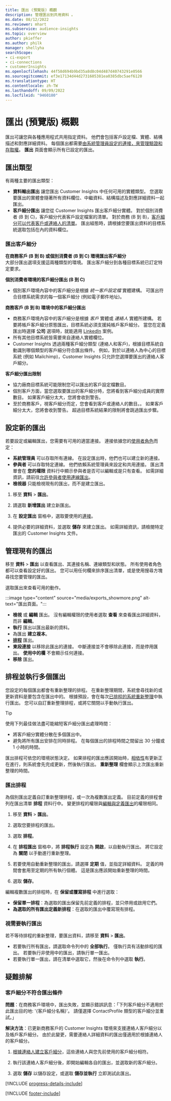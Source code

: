 ```yaml
---
title: 匯出 (預覽版) 概觀
description: 管理匯出到共用資料 。
ms.date: 08/12/2022
ms.reviewer: mhart
ms.subservice: audience-insights
ms.topic: overview
author: pkieffer
ms.author: philk
manager: shellyha
searchScope:
- ci-export
- ci-connections
- customerInsights
ms.openlocfilehash: 44f58d694b9bd35a8d8c04d487d40743291e0566
ms.sourcegitcommit: ef3e17134d44d2731605381ea0385dbc5aef6120
ms.translationtype: HT
ms.contentlocale: zh-TW
ms.lasthandoff: 09/09/2022
ms.locfileid: "9460180"
---
```

# <a name="exports-preview-overview"></a>匯出 (預覽版) 概觀

 匯出可讓您與各種應用程式共用指定資料。 他們會包括客戶設定檔、實體、結構描述和對應詳細資料。 每個匯出都需要[由系統管理員設定的連接，來管理驗證和存取權](connections.md)。 **匯出** 頁面會顯示所有已設定的匯出。

## <a name="export-types"></a>匯出類型

有兩種主要的匯出類型：  

- **資料輸出匯出** 讓您匯出 Customer Insights 中任何可用的實體類型。 您選取要匯出的實體會隨著所有資料欄位、中繼資料、結構描述及對應詳細資料一起匯出。
- **客戶細分匯出** 讓您從 Customer Insights 匯出客戶細分實體。 對於個別消費者 (B 到 C)，客戶細分代表客戶設定檔案的清單。 對於商務 (B 到 B)，[客戶細分可以代表客戶或連絡人的清單](segment-builder.md#create-a-new-segment-with-segment-builder)。 匯出組態時，請根據您要匯出資料的目標系統選取包括在內的資料欄位。

### <a name="export-segments"></a>匯出客戶細分

**在商務客戶 (B 到 B) 或個別消費者 (B 到 C) 環境匯出客戶細分**  
大部分匯出選項支援這兩種類型的環境。 匯出客戶細分到各種目標系統已訂定特定要求。 

**個別消費者環境的客戶細分匯出 (B 到 C)**  
- 個別客戶環境內容中的客戶細分是根據 *統一客戶設定檔* 實體建構。 可匯出符合目標系統需求的每一個客戶細分 (例如電子郵件地址)。

**商務客戶 (B 到 B) 環境中的客戶細分匯出**  
- 商務客戶環境內容中的客戶細分是根據 *客戶* 實體或 *連絡人* 實體所建構。 若要將帳戶客戶細分原態匯出，目標系統必須支援純帳戶客戶細分。 當您在定義匯出時選擇 **公司** 選項時，就能適用 [LinkedIn](export-linkedin-ads.md) 案例。
- 所有其他目標系統皆需要來自連絡人實體欄位。
- Customer Insights 透過兩種客戶細分類型 (連絡人和客戶)，根據目標系統自動識別哪個類型的客戶細分符合匯出條件。 例如，對於以連絡人為中心的目標系統 (例如 Mailchimp)，Customer Insights 只允許您選擇要匯出的連絡人客戶細分。

**客戶細分匯出限制**  
- 協力廠商目標系統可能限制您可以匯出的客戶設定檔數目。 
- 個別客戶方面，當您選取要匯出的客戶細分時，您將看到客戶細分成員的實際數目。 如果客戶細分太大，您將會收到警告。 
- 至於商務客戶，視客戶細分而定，您會看到客戶或連絡人的數目。。 如果客戶細分太大，您將會收到警告。 超過目標系統結果的限制將會跳過匯出步驟。

## <a name="set-up-a-new-export"></a>設定新的匯出

若要設定或編輯匯出，您需要有可用的適當連接。 連接依據您的[使用者角色](permissions.md)而定：
- **系統管理員** 可以存取所有連線。 在設定匯出時，他們也可以建立新的連接。
- **參與者** 可以存取特定連線。 他們依賴系統管理員來設定和共用連接。 匯出清單會在 **您的權限** 資料行中顯示參與者是否可以編輯或是只有查看。 如需詳細資訊，請前往[允許參與者使用連線匯出](connections.md#allow-contributors-to-use-a-connection-for-exports)。
- **檢視器** 只能檢視現有的匯出，而不是建立匯出。

1. 移至 **資料** > **匯出**。

1. 請選取 **新增匯出** 建立新匯出。

1. 在 **設定匯出** 窗格中，選取要使用的[連接](connections.md)。

1. 提供必要的詳細資料，並選取 **儲存** 來建立匯出。 如需詳細資訊，請檢閱特定匯出的 Customer Insights 文件。

## <a name="manage-existing-exports"></a>管理現有的匯出

移至 **資料** > **匯出** 以查看匯出、其連接名稱、連線類型和狀態。 所有使用者角色都可以查看設定好的匯出。 您可以用任何欄來排序匯出清單，或是使用搜尋方塊尋找您要管理的匯出。

選取匯出來查看可用的動作。

:::image type="content" source="media/exports_showmore.png" alt-text="匯出頁面。":::

- **檢視** 或 **編輯** 匯出。 沒有編輯權限的使用者選取 **查看** 來查看匯出詳細資料，而非 **編輯**。
- **執行** 匯出以匯出最新的資料。
- 為匯出 **建立複本**。
- **[排程](#schedule-and-run-exports)** 匯出。
- **東段連接** 以移除此匯出的連接。 中斷連接並不會移除此連接，而是停用匯出。 **使用中的欄** 不會顯示任何連接。
- **移除** 匯出。

## <a name="schedule-and-run-exports"></a>排程並執行多個匯出

您設定的每個匯出都會有重新整理的排程。 在重新整理期間，系統會尋找新的或更新資料是要包含在匯出中的。 根據預設，會在每次[已排程的系統重新整理](schedule-refresh.md)中執行匯出。 您可以自訂重新整理排程，或將它關閉以手動執行匯出。

> [!TIP]
> 使用下列最佳做法盡可能縮短客戶細分匯出處理時間：
> - 將客戶細分實體分散在多個匯出中。
> - 避免將所有匯出安排在同時排程。 在每個匯出的排程時間之間留出 30 分鐘或 1 小時的時間。

匯出排程可依您的環境狀態決定。 如果排程的匯出應該開始時，[相依性](system.md#refresh-processes)有更新正在進行，則系統會先完成更新，然後執行匯出。 **重新整理** 欄會顯示上次匯出重新整理的時間。

### <a name="schedule-exports"></a>匯出排程

為個別匯出定義自訂重新整理排程，或一次為複數匯出定義。 目前定義的排程會列在匯出清單 **排程** 資料行中。 變更排程的權限與[編輯與定義匯出](export-destinations.md#set-up-a-new-export)的權限相同。

1. 移至 **資料** > **匯出**。

1. 選取您要排程的匯出。

1. 選取 **排程**。

1. 在 **排程匯出** 窗格中，將 **排程執行** 設定為 **開啟**，以自動執行匯出。 將它設定為 **關閉** 以手動進行重新整理。

1. 若要使用自動重新整理的匯出，請選擇 **定期** 值，並指定詳細資料。 定義的時間會套用至定期的所有執行個體。 這是匯出應該開始重新整理的時間。

1. 選取 **儲存**。

編輯複數匯出的排程時，在 **保留或覆寫排程** 中進行選取：

- **保留單一排程**：為選取的匯出保留先前定義的排程，並只停用或啟用它們。
- **為選取的所有匯出定義新排程**：在選取的匯出中覆寫現有排程。

### <a name="run-exports-on-demand"></a>視需要執行匯出

若不等待排程的重新整理，要匯出資料，請移至 **資料** > **匯出**。

- 若要執行所有匯出，請選取命令列中的 **全部執行**。 僅執行具有活動排程的匯出。 若要執行非使用中的匯出，請執行單一匯出。
- 若要執行單一匯出，請在清單中選取它，然後在命令列中選取 **執行**。

## <a name="troubleshooting"></a>疑難排解​​

### <a name="segment-not-eligible-for-export"></a>客戶細分不符合匯出條件

**問題**：在商務客戶環境中，匯出失敗，並顯示錯誤訊息：「下列客戶細分不適用於此匯出目的地: '{客戶細分名稱}'。 請僅選擇 ContactProfile 類型的客戶細分並重試。」

**解決方法**：已更新商務客戶的 Customer Insights 環境來支援連絡人客戶細分以及帳戶客戶細分。 由於此變更，需要連絡人詳細資料的匯出僅適用於根據連絡人的客戶細分。

1. [根據連絡人建立客戶細分](segment-builder.md)，這些連絡人與您先前使用的客戶細分相符。

1. 執行該連絡人客戶細分後，即開始編輯各自的匯出，並選取新的客戶細分。

1. 選取 **儲存** 以儲存設定，或選取 **儲存並執行** 立即測試此匯出。

[!INCLUDE [progress-details-include](includes/progress-details-pane.md)]


[!INCLUDE [footer-include](includes/footer-banner.md)]
